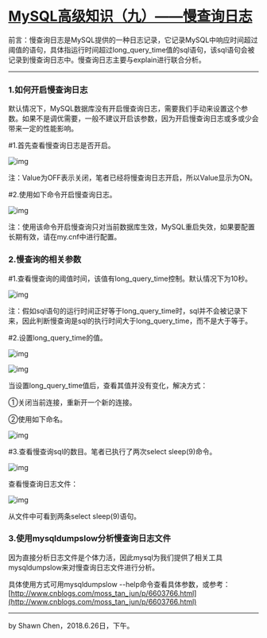# [MySQL高级知识（九）——慢查询日志](https://www.cnblogs.com/developer_chan/p/9228563.html)



前言：慢查询日志是MySQL提供的一种日志记录，它记录MySQL中响应时间超过阈值的语句，具体指运行时间超过long_query_time值的sql语句，该sql语句会被记录到慢查询日志中。慢查询日志主要与explain进行联合分析。

------

### 1.如何开启慢查询日志

默认情况下，MySQL数据库没有开启慢查询日志，需要我们手动来设置这个参数。如果不是调优需要，一般不建议开启该参数，因为开启慢查询日志或多或少会带来一定的性能影响。

\#1.首先查看慢查询日志是否开启。

![img](https://images2018.cnblogs.com/blog/706569/201806/706569-20180626140456518-1343712645.png)

注：Value为OFF表示关闭，笔者已经将慢查询日志开启，所以Value显示为ON。

\#2.使用如下命令开启慢查询日志。

![img](https://images2018.cnblogs.com/blog/706569/201806/706569-20180626141025595-887931259.png)

注：使用该命令开启慢查询只对当前数据库生效，MySQL重启失效，如果要配置长期有效，请在my.cnf中进行配置。

### 2.慢查询的相关参数

\#1.查看慢查询的阈值时间，该值有long_query_time控制。默认情况下为10秒。

![img](https://images2018.cnblogs.com/blog/706569/201806/706569-20180626141649232-1720421874.png)

注：假如sql语句的运行时间正好等于long_query_time时，sql并不会被记录下来，因此判断慢查询是sql的执行时间大于long_query_time，而不是大于等于。

\#2.设置long_query_time的值。

![img](https://images2018.cnblogs.com/blog/706569/201806/706569-20180626142628776-999658285.png)

![img](https://images2018.cnblogs.com/blog/706569/201806/706569-20180626142731895-956615221.png)

当设置long_query_time值后，查看其值并没有变化，解决方式：

①关闭当前连接，重新开一个新的连接。

②使用如下命名。

![img](https://images2018.cnblogs.com/blog/706569/201806/706569-20180626142938019-176364105.png)

\#3.查看慢查询sql的数目。笔者已执行了两次select sleep(9)命令。

![img](https://images2018.cnblogs.com/blog/706569/201806/706569-20180626150358891-1195489754.png)

查看慢查询日志文件：

![img](https://images2018.cnblogs.com/blog/706569/201806/706569-20180626150649027-1239620336.png)

从文件中可看到两条select sleep(9)语句。

### 3.使用mysqldumpslow分析慢查询日志文件

因为直接分析日志文件是个体力活，因此mysql为我们提供了相关工具mysqldumpslow来对慢查询日志文件进行分析。

具体使用方式可用mysqldumpslow --help命令查看具体参数，或参考：[http://www.cnblogs.com/moss_tan_jun/p/6603766.html](http://www.cnblogs.com/moss_tan_jun/p/6603766.html)

------

by Shawn Chen，2018.6.26日，下午。